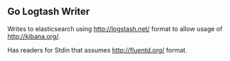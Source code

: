 Go Logtash Writer
---------------------------------

Writes to elasticsearch using http://logstash.net/ format to allow usage of http://kibana.org/.   

Has readers for Stdin that assumes http://fluentd.org/ format. 

  
